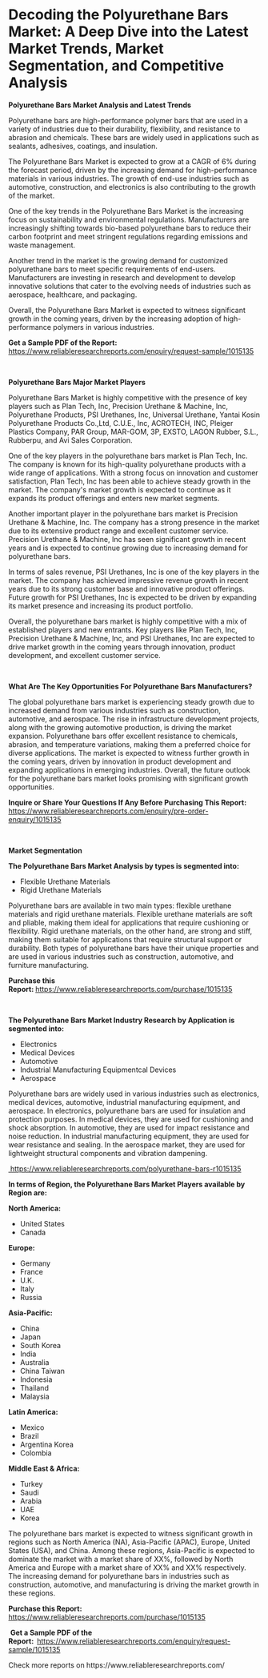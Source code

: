 <p><h1>Decoding the Polyurethane Bars Market: A Deep Dive into the Latest Market Trends, Market Segmentation, and Competitive Analysis</h1></p><p><strong>Polyurethane Bars Market Analysis and Latest Trends</strong></p>
<p><p>Polyurethane bars are high-performance polymer bars that are used in a variety of industries due to their durability, flexibility, and resistance to abrasion and chemicals. These bars are widely used in applications such as sealants, adhesives, coatings, and insulation.</p><p>The Polyurethane Bars Market is expected to grow at a CAGR of 6% during the forecast period, driven by the increasing demand for high-performance materials in various industries. The growth of end-use industries such as automotive, construction, and electronics is also contributing to the growth of the market.</p><p>One of the key trends in the Polyurethane Bars Market is the increasing focus on sustainability and environmental regulations. Manufacturers are increasingly shifting towards bio-based polyurethane bars to reduce their carbon footprint and meet stringent regulations regarding emissions and waste management.</p><p>Another trend in the market is the growing demand for customized polyurethane bars to meet specific requirements of end-users. Manufacturers are investing in research and development to develop innovative solutions that cater to the evolving needs of industries such as aerospace, healthcare, and packaging.</p><p>Overall, the Polyurethane Bars Market is expected to witness significant growth in the coming years, driven by the increasing adoption of high-performance polymers in various industries.</p></p>
<p><strong>Get a Sample PDF of the Report:&nbsp;</strong> <a href="https://www.reliableresearchreports.com/enquiry/request-sample/1015135">https://www.reliableresearchreports.com/enquiry/request-sample/1015135</a></p>
<p>&nbsp;</p>
<p><strong>Polyurethane Bars Major Market Players</strong></p>
<p><p>Polyurethane Bars Market is highly competitive with the presence of key players such as Plan Tech, Inc, Precision Urethane & Machine, Inc, Polyurethane Products, PSI Urethanes, Inc, Universal Urethane, Yantai Kosin Polyurethane Products Co.,Ltd, C.U.E., Inc, ACROTECH, INC, Pleiger Plastics Company, PAR Group, MAR-GOM, 3P, EXSTO, LAGON Rubber, S.L., Rubberpu, and Avi Sales Corporation.</p><p>One of the key players in the polyurethane bars market is Plan Tech, Inc. The company is known for its high-quality polyurethane products with a wide range of applications. With a strong focus on innovation and customer satisfaction, Plan Tech, Inc has been able to achieve steady growth in the market. The company's market growth is expected to continue as it expands its product offerings and enters new market segments.</p><p>Another important player in the polyurethane bars market is Precision Urethane & Machine, Inc. The company has a strong presence in the market due to its extensive product range and excellent customer service. Precision Urethane & Machine, Inc has seen significant growth in recent years and is expected to continue growing due to increasing demand for polyurethane bars.</p><p>In terms of sales revenue, PSI Urethanes, Inc is one of the key players in the market. The company has achieved impressive revenue growth in recent years due to its strong customer base and innovative product offerings. Future growth for PSI Urethanes, Inc is expected to be driven by expanding its market presence and increasing its product portfolio.</p><p>Overall, the polyurethane bars market is highly competitive with a mix of established players and new entrants. Key players like Plan Tech, Inc, Precision Urethane & Machine, Inc, and PSI Urethanes, Inc are expected to drive market growth in the coming years through innovation, product development, and excellent customer service.</p></p>
<p>&nbsp;</p>
<p><strong>What Are The Key Opportunities For Polyurethane Bars Manufacturers?</strong></p>
<p><p>The global polyurethane bars market is experiencing steady growth due to increased demand from various industries such as construction, automotive, and aerospace. The rise in infrastructure development projects, along with the growing automotive production, is driving the market expansion. Polyurethane bars offer excellent resistance to chemicals, abrasion, and temperature variations, making them a preferred choice for diverse applications. The market is expected to witness further growth in the coming years, driven by innovation in product development and expanding applications in emerging industries. Overall, the future outlook for the polyurethane bars market looks promising with significant growth opportunities.</p></p>
<p><strong>Inquire or Share Your Questions If Any Before Purchasing This Report:</strong> <a href="https://www.reliableresearchreports.com/enquiry/pre-order-enquiry/1015135">https://www.reliableresearchreports.com/enquiry/pre-order-enquiry/1015135</a></p>
<p>&nbsp;</p>
<p><strong>Market Segmentation</strong></p>
<p><strong>The Polyurethane Bars Market Analysis by types is segmented into:</strong></p>
<p><ul><li>Flexible Urethane Materials</li><li>Rigid Urethane Materials</li></ul></p>
<p><p>Polyurethane bars are available in two main types: flexible urethane materials and rigid urethane materials. Flexible urethane materials are soft and pliable, making them ideal for applications that require cushioning or flexibility. Rigid urethane materials, on the other hand, are strong and stiff, making them suitable for applications that require structural support or durability. Both types of polyurethane bars have their unique properties and are used in various industries such as construction, automotive, and furniture manufacturing.</p></p>
<p><strong>Purchase this Report:&nbsp;</strong><a href="https://www.reliableresearchreports.com/purchase/1015135">https://www.reliableresearchreports.com/purchase/1015135</a></p>
<p>&nbsp;</p>
<p><strong>The Polyurethane Bars Market Industry Research by Application is segmented into:</strong></p>
<p><ul><li>Electronics</li><li>Medical Devices</li><li>Automotive</li><li>Industrial Manufacturing Equipmentcal Devices</li><li>Aerospace</li></ul></p>
<p><p>Polyurethane bars are widely used in various industries such as electronics, medical devices, automotive, industrial manufacturing equipment, and aerospace. In electronics, polyurethane bars are used for insulation and protection purposes. In medical devices, they are used for cushioning and shock absorption. In automotive, they are used for impact resistance and noise reduction. In industrial manufacturing equipment, they are used for wear resistance and sealing. In the aerospace market, they are used for lightweight structural components and vibration dampening.</p></p>
<p><a href="https://www.reliableresearchreports.com/polyurethane-bars-r1015135">&nbsp;https://www.reliableresearchreports.com/polyurethane-bars-r1015135</a></p>
<p><strong>In terms of Region, the Polyurethane Bars Market Players available by Region are:</strong></p>
<p>
    <p> <strong> North America: </strong>
        <ul>
            <li>United States</li>
            <li>Canada</li>
        </ul>
        </p> 
    <p> <strong> Europe: </strong>
        <ul>
            <li>Germany</li>
            <li>France</li>
            <li>U.K.</li>
            <li>Italy</li>
            <li>Russia</li>
        </ul>
        </p> 
    <p> <strong> Asia-Pacific: </strong>
        <ul>
            <li>China</li>
            <li>Japan</li>
            <li>South Korea</li>
            <li>India</li>
            <li>Australia</li>
            <li>China Taiwan</li>
            <li>Indonesia</li>
            <li>Thailand</li>
            <li>Malaysia</li>
        </ul>
        </p> 
    <p> <strong> Latin America: </strong>
        <ul>
            <li>Mexico</li>
            <li>Brazil</li>
            <li>Argentina Korea</li>
            <li>Colombia</li>
        </ul>
        </p> 
    <p> <strong> Middle East & Africa: </strong>
        <ul>
            <li>Turkey</li>
            <li>Saudi</li>
            <li>Arabia</li>
            <li>UAE</li>
            <li>Korea</li>
        </ul>
    </p>
    </p>
<p><p>The polyurethane bars market is expected to witness significant growth in regions such as North America (NA), Asia-Pacific (APAC), Europe, United States (USA), and China. Among these regions, Asia-Pacific is expected to dominate the market with a market share of XX%, followed by North America and Europe with a market share of XX% and XX% respectively. The increasing demand for polyurethane bars in industries such as construction, automotive, and manufacturing is driving the market growth in these regions.</p></p>
<p><strong>Purchase this Report: </strong><a href="https://www.reliableresearchreports.com/purchase/1015135">https://www.reliableresearchreports.com/purchase/1015135</a></p>
<p>&nbsp;<strong>Get a Sample PDF of the Report:&nbsp;&nbsp;</strong><a href="https://www.reliableresearchreports.com/enquiry/request-sample/1015135">https://www.reliableresearchreports.com/enquiry/request-sample/1015135</a></p>
<p><strong></strong></p>
<p>Check more reports on https://www.reliableresearchreports.com/</p>